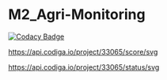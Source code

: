 # M2_Agri-Monitoring

[![Codacy Badge](https://app.codacy.com/project/badge/Grade/90acb4d41475490084ca0d36db4ae3d2)](https://www.codacy.com/gh/Nirmala1-2/M2_Agri-Monitoring/dashboard?utm_source=github.com&amp;utm_medium=referral&amp;utm_content=Nirmala1-2/M2_Agri-Monitoring&amp;utm_campaign=Badge_Grade)

https://api.codiga.io/project/33065/score/svg

https://api.codiga.io/project/33065/status/svg
